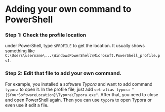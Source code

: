 # Adding your own command to PowerShell	



### Step 1: Check the profile location

under PowerShell, type `$PROFILE` to get the location. It usually shows something like `C:\Users\username\...\WindowsPowerShell\Microsoft.PowerShell_profile.ps1`.

### Step 2: Edit that file to add your own command.

For example, you installed a software *Typora* and want to add command `typora` to open it. In the profile file, just add `set-alias typora "{$YourSoftwareLocation}\Typora\Typora.exe"`.  After that, you need to close and open PowerShell again. Then you can use `typora` to open Typora or even use it edit a file.